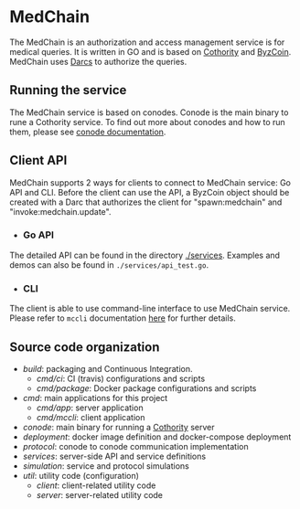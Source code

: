 # MedChain

The MedChain is an authorization and access management service is for medical queries. It is written in GO and is based on [Cothority](https://github.com/dedis/cothority/blob/master/README.md) and [ByzCoin](https://github.com/dedis/cothority/blob/master/byzcoin/README.md). 
MedChain uses [Darcs](https://github.com/dedis/cothority/blob/master/darc/README.md) to authorize the queries.  



## Running the service
The MedChain service is based on conodes. Conode is the main binary to rune a Cothority service. To find out more about conodes and how to run them,
please see [conode documentation](https://github.com/dedis/cothority/blob/master/conode/README.md).

## Client API

MedChain supports 2 ways for clients to connect to MedChain service: Go API and CLI. 
Before the client can use the API, a ByzCoin object should be created with a Darc that authorizes the client for "spawn:medchain" and "invoke:medchain.update". 

* ### Go API

The detailed API can be found in the directory 
[./services](https://github.com/ldsec/medchain/tree/dev/services). Examples and demos can also be found in `./services/api_test.go`.

* ### CLI 

The client is able to use command-line interface to use MedChain service. 
Please refer to `mccli` documentation [here](mc/README.md) for further details.


## Source code organization

- *build*: packaging and Continuous Integration.
    - *cmd/ci*: CI (travis) configurations and scripts
    - *cmd/package*: Docker package configurations and scripts
- *cmd*: main applications for this project
    - *cmd/app*: server application
    - *cmd/mccli*: client application
- *conode*: main binary for running a [Cothority](https://github.com/dedis/cothority/blob/master/README.md) server
- *deployment*: docker image definition and docker-compose deployment
- *protocol*: conode to conode communication implementation
- *services*: server-side API and service definitions
- *simulation*: service and protocol simulations
- *util*: utility code (configuration)
    - *client*: client-related utility code
    - *server*: server-related utility code